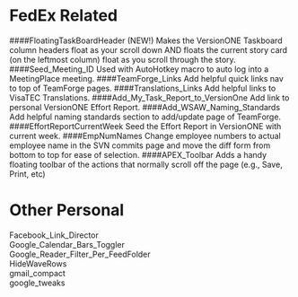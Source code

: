 FedEx Related
=============
####FloatingTaskBoardHeader (NEW!)
Makes the VersionONE Taskboard column headers float as your scroll down AND
floats the current story card (on the leftmost column) float as you scroll
through the story.
####Seed_Meeting_ID
Used with AutoHotkey macro to auto log into a MeetingPlace meeting.
####TeamForge_Links
Add helpful quick links nav to top of TeamForge pages.
####Translations_Links
Add helpful links to VisaTEC Translations.
####Add_My_Task_Report_to_VersionOne
Add link to personal VersionONE Effort Report.
####Add_WSAW_Naming_Standards
Add helpful naming standards section to add/update page of TeamForge.
####EffortReportCurrentWeek
Seed the Effort Report in VersionONE with current week.
####EmpNumNames
Change employee numbers to actual employee name in the SVN commits page and move
the diff form from bottom to top for ease of selection.
####APEX_Toolbar
Adds a handy floating toolbar of the actions that normally scroll off the page
(e.g., Save, Print, etc)

Other Personal
==============
Facebook_Link_Director  
Google_Calendar_Bars_Toggler  
Google_Reader_Filter_Per_FeedFolder  
HideWaveRows  
gmail_compact  
google_tweaks  
